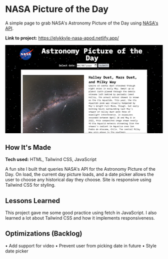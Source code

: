 # NASA Picture of the Day

A simple page to grab NASA's Astronomy Picture of the Day using [NASA's API](https://api.nasa.gov).

**Link to project:** <https://elykkyle-nasa-apod.netlify.app/>

![screenshot of kylewilliams.dev](/assets/images/nasa-apod.png)

## How It's Made

**Tech used:** HTML, Tailwind CSS, JavaScript

A fun site I built that queries NASA's API for the Astronomy Picture of the Day. On load, the current day picture loads, and a date picker allows the user to choose any historical day they choose. Site is responsive using Tailwind CSS for styling.

## Lessons Learned

This project gave me some good practice using fetch in JavaScript. I also learned a lot about Tailwind CSS and how it implements responsiveness.

## Optimizations (Backlog)

• Add support for video
• Prevent user from picking date in future
• Style date picker
